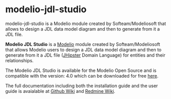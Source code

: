 # modelio-jdl-studio
modelio-jdl-studio is a Modelio module created by Softeam/Modeliosoft that allows to design a JDL data model diagram and then to generate from it a JDL file.

**Modelio JDL Studio** is a [Modelio](https://www.modelio.org/) module created by Softeam/Modeliosoft that allows Modelio users to design a JDL data model diagram and then to generate from it a JDL file ([JHipster](https://www.jhipster.tech/) Domain Language) for entities and their relationships.

The Modelio JDL Studio is available for the Modelio Open Source and is compatible with the  version: 4.0 which can be downloaded for free [here](https://sourceforge.net/projects/modeliouml/files/4.0.0/).

The full documentation including both the installation guide and the user guide is avaialable at [Github Wiki](https://github.com/ambpro/modelio-jdl-studio/wiki) and [Redmine Wiki](https://forge.modelio.org/projects/jdlstudio/wiki).
